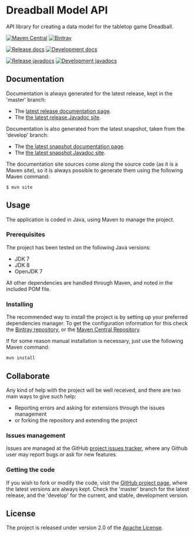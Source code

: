 # Dreadball Model API
API library for creating a data model for the tabletop game Dreadball.

[![Maven Central](https://img.shields.io/maven-central/v/com.wandrell/java-patterns.svg)][maven-repo]
[![Bintray](https://api.bintray.com/packages/bernardo-mg/maven/java-patterns/images/download.svg)][bintray-repo]

[![Release docs](https://img.shields.io/badge/docs-release-blue.svg)][site-release]
[![Development docs](https://img.shields.io/badge/docs-develop-blue.svg)][site-develop]

[![Release javadocs](https://img.shields.io/badge/javadocs-release-blue.svg)][javadoc-release]
[![Development javadocs](https://img.shields.io/badge/javadocs-develop-blue.svg)][javadoc-develop]

## Documentation

Documentation is always generated for the latest release, kept in the 'master' branch:

- The [latest release documentation page][site-release].
- The [the latest release Javadoc site][javadoc-release].

Documentation is also generated from the latest snapshot, taken from the 'develop' branch:

- The [the latest snapshot documentation page][site-develop].
- The [the latest snapshot Javadoc site][javadoc-develop].

The documentation site sources come along the source code (as it is a Maven site), so it is always possible to generate them using the following Maven command:

```
$ mvn site
```

## Usage

The application is coded in Java, using Maven to manage the project.

### Prerequisites

The project has been tested on the following Java versions:
* JDK 7
* JDK 8
* OpenJDK 7

All other dependencies are handled through Maven, and noted in the included POM file.

### Installing

The recommended way to install the project is by setting up your preferred dependencies manager. To get the configuration information for this check the [Bintray repository][bintray-repo], or the [Maven Central Repository][maven-repo].

If for some reason manual installation is necessary, just use the following Maven command:

```mvn install```

## Collaborate

Any kind of help with the project will be well received, and there are two main ways to give such help:

- Reporting errors and asking for extensions through the issues management
- or forking the repository and extending the project

### Issues management

Issues are managed at the GitHub [project issues tracker][issues], where any Github user may report bugs or ask for new features.

### Getting the code

If you wish to fork or modify the code, visit the [GitHub project page][scm], where the latest versions are always kept. Check the 'master' branch for the latest release, and the 'develop' for the current, and stable, development version.

## License
The project is released under version 2.0 of the [Apache License][license].

[bintray-repo]: https://bintray.com/bernardo-mg/tabletop-toolkits/dreadball-model-api/view
[maven-repo]: http://mvnrepository.com/artifact/com.wandrell.tabletop/model-api
[issues]: https://github.com/Bernardo-MG/dreadball-model-api/issues
[javadoc-develop]: http://docs.wandrell.com/development/maven/dreadball-model-api/apidocs
[javadoc-release]: http://docs.wandrell.com/maven/dreadball-model-api/apidocs
[license]: http://www.apache.org/licenses/LICENSE-2.0
[scm]: https://github.com/Bernardo-MG/dreadball-model-api
[site-develop]: http://docs.wandrell.com/development/maven/dreadball-model-api
[site-release]: http://docs.wandrell.com/maven/dreadball-model-api